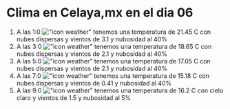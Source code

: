 # Clima en Celaya,mx en el dia 06

1. A las 1:0 !["icon weather"](http://openweathermap.org/img/w/03n.png) tenemos una temperatura de 21.45 C con nubes dispersas y  vientos de 3.1 y nubosidad al 40%
1. A las 3:0 !["icon weather"](http://openweathermap.org/img/w/03n.png) tenemos una temperatura de 18.65 C con nubes dispersas y  vientos de 2.1 y nubosidad al 40%
1. A las 5:0 !["icon weather"](http://openweathermap.org/img/w/03n.png) tenemos una temperatura de 17.05 C con nubes dispersas y  vientos de 2.1 y nubosidad al 40%
1. A las 7:0 !["icon weather"](http://openweathermap.org/img/w/03n.png) tenemos una temperatura de 15.18 C con nubes dispersas y  vientos de 0.41 y nubosidad al 40%
1. A las 9:0 !["icon weather"](http://openweathermap.org/img/w/01d.png) tenemos una temperatura de 16.2 C con cielo claro y  vientos de 1.5 y nubosidad al 5%
